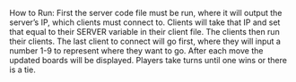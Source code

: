 How to Run:
First the server code file must be run, where it will output the server’s IP, which clients must connect to. Clients will take that IP and set that equal to their SERVER variable in their client file. The clients then run their clients. The last client to connect will go first, where they will input a number 1-9 to represent where they want to go. After each move the updated boards will be displayed. Players take turns until one wins or there is a tie.
